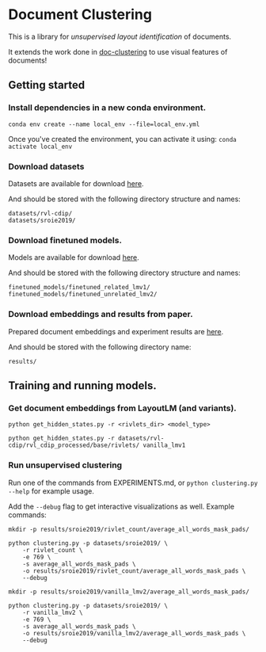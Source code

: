 # Document Clustering
This is a library for _unsupervised layout identification_ of documents.

It extends the work done in [doc-clustering](https://github.com/poojasethi/doc-clustering) to use visual features of documents!


## Getting started

### Install dependencies in a new conda environment.
`conda env create --name local_env --file=local_env.yml`

Once you've created the environment, you can activate it using:
`conda activate local_env`

### Download datasets
Datasets are available for download [here](https://drive.google.com/drive/folders/1yjovBe7blrTmarF39wk6P_gUwmT0bfk-?usp=sharing).

And should be stored with the following directory structure and names:
```
datasets/rvl-cdip/
datasets/sroie2019/
```
### Download finetuned models.
Models are available for download [here](https://drive.google.com/drive/folders/10DERNJwX_3q4OQ9T-ZPWiFGX8ZKAYDwv?usp=sharing).

And should be stored with the following directory structure and names:
```
finetuned_models/finetuned_related_lmv1/
finetuned_models/finetuned_unrelated_lmv2/
```
### Download embeddings and results from paper.
Prepared document embeddings and experiment results are [here](https://drive.google.com/file/d/1kIEQjUhfW5TdL4Zc4pYW5YD7QYXVBUSU/view?usp=sharing).

And should be stored with the following directory name:
```
results/
```

## Training and running models.

### Get document embeddings from LayoutLM (and variants).
`python get_hidden_states.py -r <rivlets_dir> <model_type>`

`python get_hidden_states.py -r datasets/rvl-cdip/rvl_cdip_processed/base/rivlets/ vanilla_lmv1`

### Run unsupervised clustering
Run one of the commands from EXPERIMENTS.md, or `python clustering.py --help` for example usage.

Add the `--debug` flag to get interactive visualizations as well. Example commands:
```
mkdir -p results/sroie2019/rivlet_count/average_all_words_mask_pads/

python clustering.py -p datasets/sroie2019/ \
	-r rivlet_count \
	-e 769 \
	-s average_all_words_mask_pads \
	-o results/sroie2019/rivlet_count/average_all_words_mask_pads \
	--debug
```

```
mkdir -p results/sroie2019/vanilla_lmv2/average_all_words_mask_pads/

python clustering.py -p datasets/sroie2019/ \
	-r vanilla_lmv2 \
	-e 769 \
	-s average_all_words_mask_pads \
	-o results/sroie2019/vanilla_lmv2/average_all_words_mask_pads \
	--debug
```




